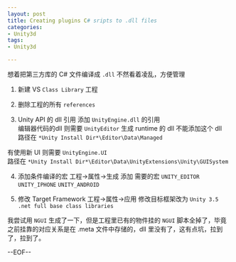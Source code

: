 ```yaml
---
layout: post
title: Creating plugins C# sripts to .dll files 
categories:
- Unity3d
tags:
- Unity3d

---
```

想着把第三方库的 C# 文件编译成 `.dll` 不然看着凌乱，方便管理

1) 新建 VS `Class Library` 工程

2) 删除工程的所有 `references`

3) Unity API 的 dll 引用 
添加 `UnityEngine.dll` 的引用    
编辑器代码的dll 则需要 `UnityEditor` 生成 runtime 的 dll 不能添加这个 dll               
路径在 `*Unity Install Dir*\Editor\Data\Managed`     

有使用新 UI 则需要 `UnityEngine.UI`    
路径在 `*Unity Install Dir*\Editor\Data\UnityExtensions\Unity\GUISystem`            

4) 添加条件编译的宏
工程->属性->生成 添加 需要的宏 `UNITY_EDITOR` `UNITY_IPHONE` `UNITY_ANDROID`

5) 修改 Target Framework
工程->属性->应用 修改目标框架改为 `Unity 3.5 .net full base class libraries`


我尝试用 `NGUI` 生成了一下，但是工程里已有的物件挂的 `NGUI` 脚本全掉了，毕竟之前挂靠的对应关系是在 .meta 文件中存储的，dll 里没有了，这有点坑，拉到了，拉到了。

--EOF--						